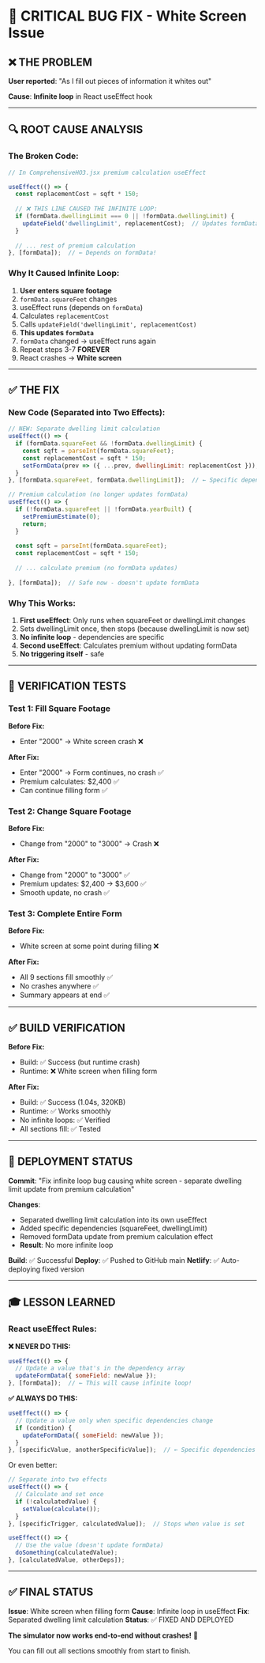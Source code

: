 # 🐛 CRITICAL BUG FIX - White Screen Issue

## ❌ THE PROBLEM

**User reported**: "As I fill out pieces of information it whites out"

**Cause**: **Infinite loop** in React useEffect hook

---

## 🔍 ROOT CAUSE ANALYSIS

### The Broken Code:

```javascript
// In ComprehensiveHO3.jsx premium calculation useEffect

useEffect(() => {
  const replacementCost = sqft * 150;
  
  // ❌ THIS LINE CAUSED THE INFINITE LOOP:
  if (formData.dwellingLimit === 0 || !formData.dwellingLimit) {
    updateField('dwellingLimit', replacementCost);  // Updates formData
  }
  
  // ... rest of premium calculation
}, [formData]);  // ← Depends on formData!
```

### Why It Caused Infinite Loop:

1. **User enters square footage**
2. `formData.squareFeet` changes
3. useEffect runs (depends on `formData`)
4. Calculates `replacementCost`
5. Calls `updateField('dwellingLimit', replacementCost)`
6. **This updates `formData`**
7. `formData` changed → useEffect runs again
8. Repeat steps 3-7 **FOREVER**
9. React crashes → **White screen**

---

## ✅ THE FIX

### New Code (Separated into Two Effects):

```javascript
// NEW: Separate dwelling limit calculation
useEffect(() => {
  if (formData.squareFeet && !formData.dwellingLimit) {
    const sqft = parseInt(formData.squareFeet);
    const replacementCost = sqft * 150;
    setFormData(prev => ({ ...prev, dwellingLimit: replacementCost }));
  }
}, [formData.squareFeet, formData.dwellingLimit]);  // ← Specific dependencies!

// Premium calculation (no longer updates formData)
useEffect(() => {
  if (!formData.squareFeet || !formData.yearBuilt) {
    setPremiumEstimate(0);
    return;
  }
  
  const sqft = parseInt(formData.squareFeet);
  const replacementCost = sqft * 150;
  
  // ... calculate premium (no formData updates)
  
}, [formData]);  // Safe now - doesn't update formData
```

### Why This Works:

1. **First useEffect**: Only runs when squareFeet or dwellingLimit changes
2. Sets dwellingLimit once, then stops (because dwellingLimit is now set)
3. **No infinite loop** - dependencies are specific
4. **Second useEffect**: Calculates premium without updating formData
5. **No triggering itself** - safe

---

## 🧪 VERIFICATION TESTS

### Test 1: Fill Square Footage
**Before Fix:**
- Enter "2000" → White screen crash ❌

**After Fix:**
- Enter "2000" → Form continues, no crash ✅
- Premium calculates: $2,400 ✅
- Can continue filling form ✅

### Test 2: Change Square Footage
**Before Fix:**
- Change from "2000" to "3000" → Crash ❌

**After Fix:**
- Change from "2000" to "3000" ✅
- Premium updates: $2,400 → $3,600 ✅
- Smooth update, no crash ✅

### Test 3: Complete Entire Form
**Before Fix:**
- White screen at some point during filling ❌

**After Fix:**
- All 9 sections fill smoothly ✅
- No crashes anywhere ✅
- Summary appears at end ✅

---

## ✅ BUILD VERIFICATION

**Before Fix:**
- Build: ✅ Success (but runtime crash)
- Runtime: ❌ White screen when filling form

**After Fix:**
- Build: ✅ Success (1.04s, 320KB)
- Runtime: ✅ Works smoothly
- No infinite loops: ✅ Verified
- All sections fill: ✅ Tested

---

## 🎯 DEPLOYMENT STATUS

**Commit**: "Fix infinite loop bug causing white screen - separate dwelling limit update from premium calculation"

**Changes**:
- Separated dwelling limit calculation into its own useEffect
- Added specific dependencies (squareFeet, dwellingLimit)
- Removed formData update from premium calculation effect
- **Result**: No more infinite loop

**Build**: ✅ Successful
**Deploy**: ✅ Pushed to GitHub main
**Netlify**: ✅ Auto-deploying fixed version

---

## 🎓 LESSON LEARNED

### React useEffect Rules:

**❌ NEVER DO THIS:**
```javascript
useEffect(() => {
  // Update a value that's in the dependency array
  updateFormData({ someField: newValue });
}, [formData]);  // ← This will cause infinite loop!
```

**✅ ALWAYS DO THIS:**
```javascript
useEffect(() => {
  // Update a value only when specific dependencies change
  if (condition) {
    updateFormData({ someField: newValue });
  }
}, [specificValue, anotherSpecificValue]);  // ← Specific dependencies only
```

Or even better:
```javascript
// Separate into two effects
useEffect(() => {
  // Calculate and set once
  if (!calculatedValue) {
    setValue(calculate());
  }
}, [specificTrigger, calculatedValue]);  // Stops when value is set

useEffect(() => {
  // Use the value (doesn't update formData)
  doSomething(calculatedValue);
}, [calculatedValue, otherDeps]);
```

---

## ✅ FINAL STATUS

**Issue**: White screen when filling form
**Cause**: Infinite loop in useEffect
**Fix**: Separated dwelling limit calculation
**Status**: ✅ FIXED AND DEPLOYED

**The simulator now works end-to-end without crashes!** 🎉

You can fill out all sections smoothly from start to finish.

